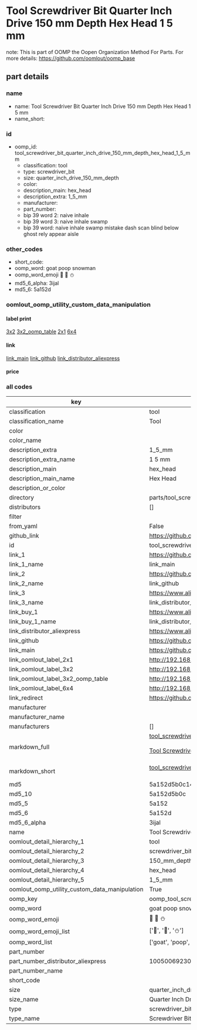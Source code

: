 # Tool Screwdriver Bit Quarter Inch Drive 150 mm Depth Hex Head 1 5 mm  

note: This is part of OOMP the Oopen Organization Method For Parts. For more details: https://github.com/oomlout/oomp_base

##  part details
  







### name
* name: Tool Screwdriver Bit Quarter Inch Drive 150 mm Depth Hex Head 1 5 mm
* name_short: 
### id
* oomp_id: tool_screwdriver_bit_quarter_inch_drive_150_mm_depth_hex_head_1_5_mm
  * classification: tool
  * type: screwdriver_bit
  * size: quarter_inch_drive_150_mm_depth
  * color: 
  * description_main: hex_head
  * description_extra: 1_5_mm
  * manufacturer: 
  * part_number: 
  * bip 39 word 2: naive inhale
  * bip 39 word 3: naive inhale swamp
  * bip 39 word: naive inhale swamp mistake dash scan blind below ghost rely appear aisle

### other_codes
* short_code: 
* oomp_word: goat poop snowman
* oomp_word_emoji :goat: :poop: :snowman:
* md5_6_alpha: 3ijal
* md5_6: 5a152d






### oomlout_oomp_utility_custom_data_manipulation
#### label print
[3x2](http://192.168.1.245:1112/?label=oomp%203ijal)
[3x2_oomp_table](http://192.168.1.108:1112/?label=oomp%203ijal)
[2x1](http://192.168.1.242:1112/?label=oomp%203ijal)
[6x4](http://192.168.1.55:1112/?label=oomp%203ijal)    

#### link

[link_main](https://github.com/oomlout/oomlout_oomp_version_1_messy/tree/main/parts/tool_screwdriver_bit_quarter_inch_drive_150_mm_depth_hex_head_1_5_mm) [link_github](https://github.com/oomlout/oomlout_oomp_version_1_messy/tree/main/parts/tool_screwdriver_bit_quarter_inch_drive_150_mm_depth_hex_head_1_5_mm) [link_distributor_aliexpress](https://www.aliexpress.com/item/1005006923093945.html)                            

#### price







### all codes 
| key | value |  
| --- | --- |  
| classification | tool |  
| classification_name | Tool |  
| color |  |  
| color_name |  |  
| description_extra | 1_5_mm |  
| description_extra_name | 1 5 mm |  
| description_main | hex_head |  
| description_main_name | Hex Head |  
| description_or_color |   |  
| directory | parts/tool_screwdriver_bit_quarter_inch_drive_150_mm_depth_hex_head_1_5_mm |  
| distributors | [] |  
| filter |  |  
| from_yaml | False |  
| github_link | https://github.com/oomlout/oomlout_oomp_part_src/tree/main/parts/tool_screwdriver_bit_quarter_inch_drive_150_mm_depth_hex_head_1_5_mm |  
| id | tool_screwdriver_bit_quarter_inch_drive_150_mm_depth_hex_head_1_5_mm |  
| link_1 | https://github.com/oomlout/oomlout_oomp_version_1_messy/tree/main/parts/tool_screwdriver_bit_quarter_inch_drive_150_mm_depth_hex_head_1_5_mm |  
| link_1_name | link_main |  
| link_2 | https://github.com/oomlout/oomlout_oomp_version_1_messy/tree/main/parts/tool_screwdriver_bit_quarter_inch_drive_150_mm_depth_hex_head_1_5_mm |  
| link_2_name | link_github |  
| link_3 | https://www.aliexpress.com/item/1005006923093945.html |  
| link_3_name | link_distributor_aliexpress |  
| link_buy_1 | https://www.aliexpress.com/item/1005006923093945.html |  
| link_buy_1_name | link_distributor_aliexpress |  
| link_distributor_aliexpress | https://www.aliexpress.com/item/1005006923093945.html |  
| link_github | https://github.com/oomlout/oomlout_oomp_version_1_messy/tree/main/parts/tool_screwdriver_bit_quarter_inch_drive_150_mm_depth_hex_head_1_5_mm |  
| link_main | https://github.com/oomlout/oomlout_oomp_version_1_messy/tree/main/parts/tool_screwdriver_bit_quarter_inch_drive_150_mm_depth_hex_head_1_5_mm |  
| link_oomlout_label_2x1 | http://192.168.1.242:1112/?label=oomp%203ijal |  
| link_oomlout_label_3x2 | http://192.168.1.245:1112/?label=oomp%203ijal |  
| link_oomlout_label_3x2_oomp_table | http://192.168.1.108:1112/?label=oomp%203ijal |  
| link_oomlout_label_6x4 | http://192.168.1.55:1112/?label=oomp%203ijal |  
| link_redirect | https://github.com/oomlout/oomlout_oomp_version_1_messy/tree/main/parts/tool_screwdriver_bit_quarter_inch_drive_150_mm_depth_hex_head_1_5_mm |  
| manufacturer |  |  
| manufacturer_name |  |  
| manufacturers | [] |  
| markdown_full | [tool_screwdriver_bit_quarter_inch_drive_150_mm_depth_hex_head_1_5_mm](none)<br>[](none)<br>[Tool Screwdriver Bit Quarter Inch Drive 150 Mm Depth Hex Head 1 5 Mm](none)<br><br> |  
| markdown_short | [tool_screwdriver_bit_quarter_inch_drive_150_mm_depth_hex_head_1_5_mm](none)<br><br> |  
| md5 | 5a152d5b0c14c2fb009bd8dfb65cec95 |  
| md5_10 | 5a152d5b0c |  
| md5_5 | 5a152 |  
| md5_6 | 5a152d |  
| md5_6_alpha | 3ijal |  
| name | Tool Screwdriver Bit Quarter Inch Drive 150 mm Depth Hex Head 1 5 mm |  
| oomlout_detail_hierarchy_1 | tool |  
| oomlout_detail_hierarchy_2 | screwdriver_bit |  
| oomlout_detail_hierarchy_3 | 150_mm_depth |  
| oomlout_detail_hierarchy_4 | hex_head |  
| oomlout_detail_hierarchy_5 | 1_5_mm |  
| oomlout_oomp_utility_custom_data_manipulation | True |  
| oomp_key | oomp_tool_screwdriver_bit_quarter_inch_drive_150_mm_depth_hex_head_1_5_mm |  
| oomp_word | goat poop snowman |  
| oomp_word_emoji | :goat: :poop: :snowman: |  
| oomp_word_emoji_list | [':goat:', ':poop:', ':snowman:'] |  
| oomp_word_list | ['goat', 'poop', 'snowman'] |  
| part_number |  |  
| part_number_distributor_aliexpress | 1005006923093945 |  
| part_number_name |  |  
| short_code |  |  
| size | quarter_inch_drive_150_mm_depth |  
| size_name | Quarter Inch Drive 150 mm Depth |  
| type | screwdriver_bit |  
| type_name | Screwdriver Bit |  
